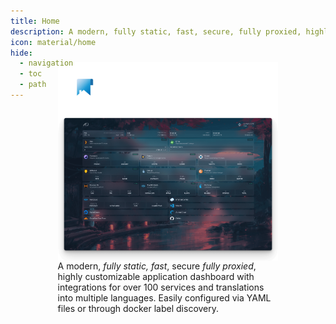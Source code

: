 ```yaml
---
title: Home
description: A modern, fully static, fast, secure, fully proxied, highly customizable application dashboard with integrations for over 100 services and translations into multiple languages.
icon: material/home
hide:
  - navigation
  - toc
  - path
---
```


#

<div style="margin-top: -100px;"></div>

<div style="max-width: 70%; margin: 0 auto; display: block;">

<img src="assets/banner_light@2x.png" alt="homepage" style="max-width: 100%; max-height: 175px; margin: 0 auto; display: block;" />

<img src="assets/homepage_demo_clip.png" alt="homepage" style="max-width: 100%; margin: 0 auto; display: block;" />

<p style="margin: 0 0 30px;">A modern, <em>fully static, fast</em>, secure <em>fully proxied</em>, highly customizable application dashboard with integrations for over 100 services and translations into multiple languages. Easily configured via YAML files or through docker label discovery.</p>

</div>

<style>
  .md-header__source {
    display: none;
  }
</style>
